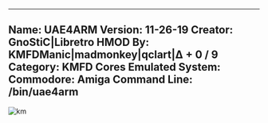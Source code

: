 -----------------------
Name: UAE4ARM
Version: 11-26-19
Creator: GnoStiC|Libretro
HMOD By: KMFDManic|madmonkey|qclart|∆ + 0 / 9
Category: KMFD Cores
Emulated System: Commodore: Amiga
Command Line: /bin/uae4arm
-----------------------
![km](https://i.imgur.com/wAmnkCX.png)
